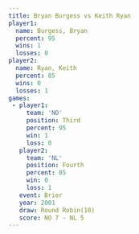 ```yaml
---
title: Bryan Burgess vs Keith Ryan
player1:              
  name: Burgess, Bryan
  percent: 95         
  wins: 1             
  losses: 0           
player2:              
  name: Ryan, Keith   
  percent: 85         
  wins: 0             
  losses: 1           
games:
 - player1:         
     team: 'NO'     
     position: Third
     percent: 95    
     win: 1         
     loss: 0        
   player2:          
     team: 'NL'      
     position: Fourth
     percent: 85     
     win: 0          
     loss: 1         
   event: Brier         
   year: 2001           
   draw: Round Robin(10)
   score: NO 7 - NL 5   
---
```

